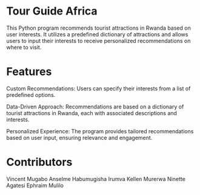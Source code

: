 # Tour Guide Africa

This Python program recommends tourist attractions in Rwanda based on user interests. It utilizes a predefined dictionary of attractions and allows users to input their interests to receive personalized recommendations on where to visit.

# Features

Custom Recommendations: Users can specify their interests from a list of predefined options.

Data-Driven Approach: Recommendations are based on a dictionary of tourist attractions in Rwanda, each with associated descriptions and interests.

Personalized Experience: The program provides tailored recommendations based on user input, ensuring relevance and engagement.

# Contributors

Vincent Mugabo
Anselme Habumugisha Irumva
Kellen Murerwa
Ninette Agatesi
Ephraim Mulilo
